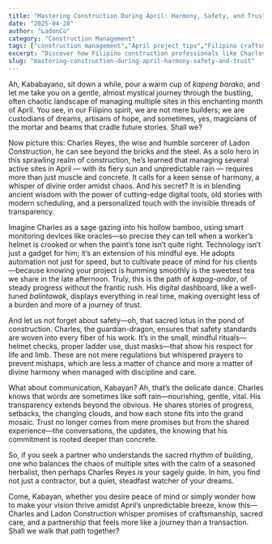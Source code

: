 ```yaml
---
title: "Mastering Construction During April: Harmony, Safety, and Trust"
date: "2025-04-28"
author: "LadonCo"
category: "Construction Management"
tags: ["construction management","April project tips","Filipino craftsmanship","site safety","digital monitoring","trust in construction"]
excerpt: "Discover how Filipino construction professionals like Charles Reyes blend ancient wisdom with modern technology to ensure smooth, safe, and trustworthy project execution amidst April's unpredictable weather."
slug: "mastering-construction-during-april-harmony-safety-and-trust"
---
```


Ah, Kababayano, sit down a while, pour a warm cup of *kapeng barako*, and let me take you on a gentle, almost mystical journey through the bustling, often chaotic landscape of managing multiple sites in this enchanting month of April. You see, in our Filipino spirit, we are not mere builders; we are custodians of dreams, artisans of hope, and sometimes, yes, magicians of the mortar and beams that cradle future stories. Shall we?

Now picture this: Charles Reyes, the wise and humble sorcerer of Ladon Construction, he can see beyond the bricks and the steel. As a solo hero in this sprawling realm of construction, he’s learned that managing several active sites in April — with its fiery sun and unpredictable rain — requires more than just muscle and concrete. It calls for a keen sense of harmony, a whisper of divine order amidst chaos. And his secret? It is in blending ancient wisdom with the power of cutting-edge digital tools, old stories with modern scheduling, and a personalized touch with the invisible threads of transparency.

Imagine Charles as a sage gazing into his hollow bamboo, using smart monitoring devices like oracles—so precise they can tell when a worker’s helmet is crooked or when the paint’s tone isn’t quite right. Technology isn’t just a gadget for him; it’s an extension of his mindful eye. He adopts automation not just for speed, but to cultivate peace of mind for his clients—because knowing your project is humming smoothly is the sweetest tea we share in the late afternoon. Truly, this is the path of *kapag-andar*, of steady progress without the frantic rush. His digital dashboard, like a well-tuned *balintawak*, displays everything in real time, making oversight less of a burden and more of a journey of trust.

And let us not forget about safety—oh, that sacred lotus in the pond of construction. Charles, the guardian-dragon, ensures that safety standards are woven into every fiber of his work. It’s in the small, mindful rituals—helmet checks, proper ladder use, dust masks—that show his respect for life and limb. These are not mere regulations but whispered prayers to prevent mishaps, which are less a matter of chance and more a matter of divine harmony when managed with discipline and care.

What about communication, Kabayan? Ah, that’s the delicate dance. Charles knows that words are sometimes like soft rain—nourishing, gentle, vital. His transparency extends beyond the obvious. He shares stories of progress, setbacks, the changing clouds, and how each stone fits into the grand mosaic. Trust no longer comes from mere promises but from the shared experience—the conversations, the updates, the knowing that his commitment is rooted deeper than concrete.

So, if you seek a partner who understands the sacred rhythm of building, one who balances the chaos of multiple sites with the calm of a seasoned herbalist, then perhaps Charles Reyes is your sagely guide. In him, you find not just a contractor, but a quiet, steadfast watcher of your dreams.

Come, Kabayan, whether you desire peace of mind or simply wonder how to make your vision thrive amidst April’s unpredictable breeze, know this—Charles and Ladon Construction whisper promises of craftsmanship, sacred care, and a partnership that feels more like a journey than a transaction. Shall we walk that path together?